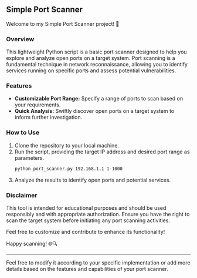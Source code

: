 ## Simple Port Scanner

Welcome to my Simple Port Scanner project! 🚀

### Overview
This lightweight Python script is a basic port scanner designed to help you explore and analyze open ports on a target system. Port scanning is a fundamental technique in network reconnaissance, allowing you to identify services running on specific ports and assess potential vulnerabilities.

### Features
- **Customizable Port Range:** Specify a range of ports to scan based on your requirements.
- **Quick Analysis:** Swiftly discover open ports on a target system to inform further investigation.

### How to Use
1. Clone the repository to your local machine.
2. Run the script, providing the target IP address and desired port range as parameters.
   ```bash
   python port_scanner.py 192.168.1.1 1-1000
   ```
3. Analyze the results to identify open ports and potential services.

### Disclaimer
This tool is intended for educational purposes and should be used responsibly and with appropriate authorization. Ensure you have the right to scan the target system before initiating any port scanning activities.

Feel free to customize and contribute to enhance its functionality!

Happy scanning! 🌐🔍

---

Feel free to modify it according to your specific implementation or add more details based on the features and capabilities of your port scanner.

